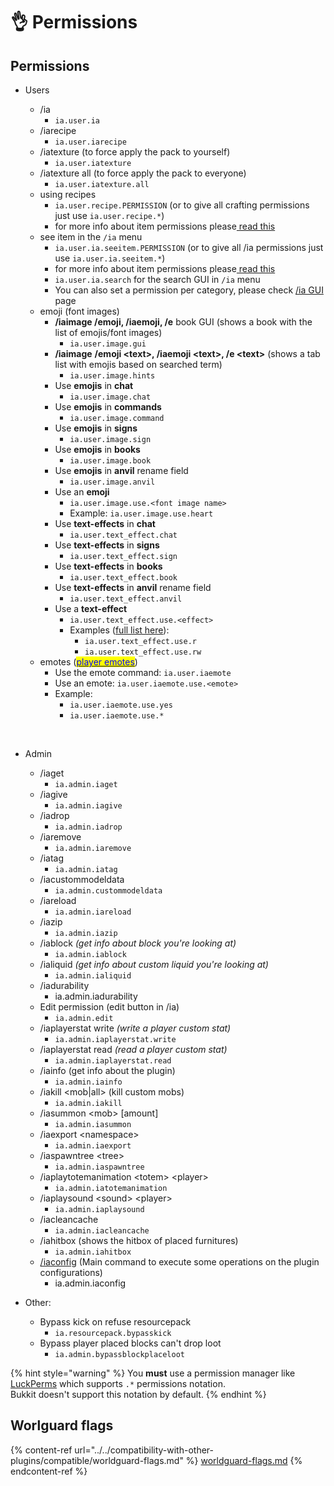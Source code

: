# 👌 Permissions

## Permissions

*   Users

    * /ia
      * `ia.user.ia`
    * /iarecipe
      * `ia.user.iarecipe`
    * /iatexture (to force apply the pack to yourself)
      * `ia.user.iatexture`
    * /iatexture all (to force apply the pack to everyone)
      * `ia.user.iatexture.all`
    * using recipes
      * `ia.user.recipe.PERMISSION` (or to give all crafting permissions just use `ia.user.recipe.*`)
      * for more info about item permissions please[ read this](../adding-content/item-properties/basic/item-permission.md)
    * see item in the `/ia` menu
      * `ia.user.ia.seeitem.PERMISSION` (or to give all /ia permissions just use `ia.user.ia.seeitem.*`)
      * for more info about item permissions please[ read this](../adding-content/item-properties/basic/item-permission.md)
      * `ia.user.ia.search` for the search GUI in `/ia` menu
      * You can also set a permission per category, please check [/ia GUI ](../ia.md)page
    * emoji (font images)
      * **/iaimage /emoji, /iaemoji, /e** book GUI (shows a book with the list of emojis/font images)
        * `ia.user.image.gui`
      * **/iaimage** **/emoji \<text>, /iaemoji \<text>, /e \<text>** (shows a tab list with emojis based on searched term)
        * `ia.user.image.hints`
      * Use **emojis** in **chat**
        * `ia.user.image.chat`
      * Use **emojis** in **commands**
        * `ia.user.image.command`
      * Use **emojis** in **signs**
        * `ia.user.image.sign`
      * Use **emojis** in **books**
        * `ia.user.image.book`
      * Use **emojis** in **anvil** rename field
        * `ia.user.image.anvil`
      * Use an **emoji**
        * `ia.user.image.use.<font image name>`
        * Example: `ia.user.image.use.heart`
      * Use **text-effects** in **chat**
        * `ia.user.text_effect.chat`
      * Use **text-effects** in **signs**
        * `ia.user.text_effect.sign`
      * Use **text-effects** in **books**
        * `ia.user.text_effect.book`
      * Use **text-effects** in **anvil** rename field
        * `ia.user.text_effect.anvil`
      * Use a **text-effect**
        * `ia.user.text_effect.use.<effect>`
        * Examples ([full list here](../text-effects-1.17+.md)):
          * `ia.user.text_effect.use.r`
          * `ia.user.text_effect.use.rw`
    * emotes ([<mark style="color:blue;">player emotes</mark>](../adding-content/player-emotes/))
      * Use the emote command: `ia.user.iaemote`
      * Use an emote: `ia.user.iaemote.use.<emote>`
      * Example:
        * `ia.user.iaemote.use.yes`
        * `ia.user.iaemote.use.*`

    ​
* Admin
  * /iaget
    * `ia.admin.iaget`
  * /iagive
    * `ia.admin.iagive`
  * /iadrop
    * `ia.admin.iadrop`
  * /iaremove
    * `ia.admin.iaremove`
  * /iatag
    * `ia.admin.iatag`
  * /iacustommodeldata
    * `ia.admin.custommodeldata`
  * /iareload
    * `ia.admin.iareload`
  * /iazip
    * `ia.admin.iazip`
  * /iablock _(get info about block you're looking at)_
    * `ia.admin.iablock`
  * /ialiquid _(get info about custom liquid you're looking at)_
    * `ia.admin.ialiquid`
  * /iadurability
    * ia.admin.iadurability
  * Edit permission (edit button in /ia)
    * `ia.admin.edit`
  * /iaplayerstat write _(write a player custom stat)_
    * `ia.admin.iaplayerstat.write`
  * /iaplayerstat read _(read a player custom stat)_
    * `ia.admin.iaplayerstat.read`
  * /iainfo (get info about the plugin)
    * `ia.admin.iainfo`
  * /iakill \<mob|all> (kill custom mobs)
    * `ia.admin.iakill`
  * /iasummon \<mob> \[amount]
    * `ia.admin.iasummon`
  * /iaexport \<namespace>
    * `ia.admin.iaexport`
  * /iaspawntree \<tree>
    * `ia.admin.iaspawntree`
  * /iaplaytotemanimation \<totem> \<player>
    * `ia.admin.iatotemanimation`
  * /iaplaysound \<sound> \<player>
    * `ia.admin.iaplaysound`
  * /iacleancache
    * `ia.admin.iacleancache`
  * /iahitbox (shows the hitbox of placed furnitures)
    * `ia.admin.iahitbox`
  * [/iaconfig](../commands/iaconfig.md) (Main command to execute some operations on the plugin configurations)
    * ia.admin.iaconfig
* Other:
  * Bypass kick on refuse resourcepack
    * `ia.resourcepack.bypasskick`
  * Bypass player placed blocks can't drop loot
    * `ia.admin.bypassblockplaceloot`

{% hint style="warning" %}
You **must** use a permission manager like [LuckPerms](https://luckperms.net/download) which supports `.*` permissions notation.\
Bukkit doesn't support this notation by default.
{% endhint %}

## Worlguard flags

{% content-ref url="../../compatibility-with-other-plugins/compatible/worldguard-flags.md" %}
[worldguard-flags.md](../../compatibility-with-other-plugins/compatible/worldguard-flags.md)
{% endcontent-ref %}
